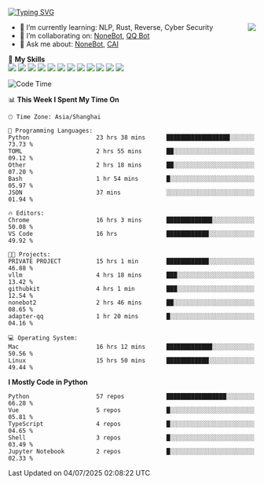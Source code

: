 [![Typing SVG](https://readme-typing-svg.herokuapp.com?size=25&duration=2500&color=8C43EA&vCenter=true&width=200&height=40&lines=Hi+there+%F0%9F%91%8B%F0%9F%8F%BB;I'm+yanyongyu)](https://git.io/typing-svg)

<a href="#">
  <img align="right" src="https://github-readme-stats.vercel.app/api?username=yanyongyu&count_private=true&show_icons=true&bg_color=15,f2f7fd,E0EAFC" />
</a>

- 🌱 I’m currently learning: NLP, Rust, Reverse, Cyber Security
- 👯 I’m collaborating on: [NoneBot](https://github.com/nonebot), [QQ Bot](https://github.com/Mrs4s/go-cqhttp)
- 💬 Ask me about: [NoneBot](https://github.com/nonebot), [CAI](https://github.com/cscs181/CAI)

🌟 **My Skills**  
![](https://img.shields.io/badge/-Python-3e74a2?style=flat-square&logo=Python&logoColor=fff)
![](https://img.shields.io/badge/-TypeScript-3178C6?style=flat-square&logo=TypeScript&logoColor=fff)
![](https://img.shields.io/badge/-Vue-4fc08d?style=flat-square&logo=Vue.js&logoColor=fff)
![](https://img.shields.io/badge/-React-2d98ce?style=flat-square&logo=React&logoColor=fff)
![](https://img.shields.io/badge/-FastAPI-009688?style=flat-square&logo=FastAPI&logoColor=fff)
![](https://img.shields.io/badge/-Linux-000000?style=flat-square&logo=Linux&logoColor=fff)
![](https://img.shields.io/badge/-Docker-2496ED?style=flat-square&logo=Docker&logoColor=fff)
![](https://img.shields.io/badge/-Kubernetes-326CE5?style=flat-square&logo=Kubernetes&logoColor=fff)
![](https://img.shields.io/badge/-GitHub%20Actions-2088FF?style=flat-square&logo=GitHubActions&logoColor=fff)
![](https://img.shields.io/badge/-PostgreSQL-4169E1?style=flat-square&logo=PostgreSQL&logoColor=fff)
![](https://img.shields.io/badge/-Redis-DC382D?style=flat-square&logo=Redis&logoColor=fff)
![](https://img.shields.io/badge/-MongoDB-47A248?style=flat-square&logo=MongoDB&logoColor=fff)

<!--START_SECTION:waka-->
![Code Time](http://img.shields.io/badge/Code%20Time-7%2C705%20hrs%2039%20mins-blue)

📊 **This Week I Spent My Time On** 

```text
🕑︎ Time Zone: Asia/Shanghai

💬 Programming Languages: 
Python                   23 hrs 38 mins      ██████████████████░░░░░░░   73.73 % 
TOML                     2 hrs 55 mins       ██░░░░░░░░░░░░░░░░░░░░░░░   09.12 % 
Other                    2 hrs 18 mins       ██░░░░░░░░░░░░░░░░░░░░░░░   07.20 % 
Bash                     1 hr 54 mins        █░░░░░░░░░░░░░░░░░░░░░░░░   05.97 % 
JSON                     37 mins             ░░░░░░░░░░░░░░░░░░░░░░░░░   01.94 % 

🔥 Editors: 
Chrome                   16 hrs 3 mins       █████████████░░░░░░░░░░░░   50.08 % 
VS Code                  16 hrs              ████████████░░░░░░░░░░░░░   49.92 % 

🐱‍💻 Projects: 
PRIVATE PROJECT          15 hrs 1 min        ████████████░░░░░░░░░░░░░   46.88 % 
vllm                     4 hrs 18 mins       ███░░░░░░░░░░░░░░░░░░░░░░   13.42 % 
githubkit                4 hrs 1 min         ███░░░░░░░░░░░░░░░░░░░░░░   12.54 % 
nonebot2                 2 hrs 46 mins       ██░░░░░░░░░░░░░░░░░░░░░░░   08.65 % 
adapter-qq               1 hr 20 mins        █░░░░░░░░░░░░░░░░░░░░░░░░   04.16 % 

💻 Operating System: 
Mac                      16 hrs 12 mins      █████████████░░░░░░░░░░░░   50.56 % 
Linux                    15 hrs 50 mins      ████████████░░░░░░░░░░░░░   49.44 % 
```

**I Mostly Code in Python** 

```text
Python                   57 repos            █████████████████░░░░░░░░   66.28 % 
Vue                      5 repos             █░░░░░░░░░░░░░░░░░░░░░░░░   05.81 % 
TypeScript               4 repos             █░░░░░░░░░░░░░░░░░░░░░░░░   04.65 % 
Shell                    3 repos             █░░░░░░░░░░░░░░░░░░░░░░░░   03.49 % 
Jupyter Notebook         2 repos             █░░░░░░░░░░░░░░░░░░░░░░░░   02.33 % 
```




 Last Updated on 04/07/2025 02:08:22 UTC
<!--END_SECTION:waka-->
